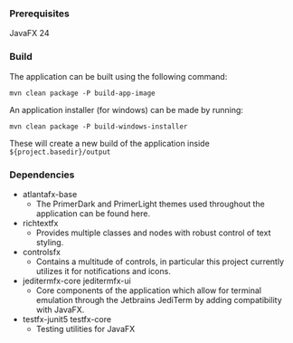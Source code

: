 ### Prerequisites
JavaFX 24


### Build
The application can be built using the following command:

`mvn clean package -P build-app-image`

An application installer (for windows) can be made by running: 

`mvn clean package -P build-windows-installer`

These will create a new build of the application inside `${project.basedir}/output`

### Dependencies
- atlantafx-base 
  - The PrimerDark and PrimerLight themes used throughout the application can be found here.
- richtextfx
  - Provides multiple classes and nodes with robust control of text styling.
- controlsfx
  - Contains a multitude of controls, in particular this project currently utilizes it for notifications and icons.
- jeditermfx-core jeditermfx-ui
  - Core components of the application which allow for terminal emulation through the Jetbrains JediTerm by adding compatibility with JavaFX.
- testfx-junit5 testfx-core
  - Testing utilities for JavaFX
